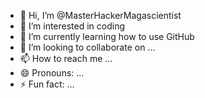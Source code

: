 - 👋 Hi, I’m @MasterHackerMagascientist
- 👀 I’m interested in coding
- 🌱 I’m currently learning how to use GitHub
- 💞️ I’m looking to collaborate on ...
- 📫 How to reach me ...
- 😄 Pronouns: ...
- ⚡ Fun fact: ...

<!---
MasterHackerMagascientist/MasterHackerMagascientist is a ✨ special ✨ repository because its `README.md` (this file) appears on your GitHub profile.
You can click the Preview link to take a look at your changes.
--->
